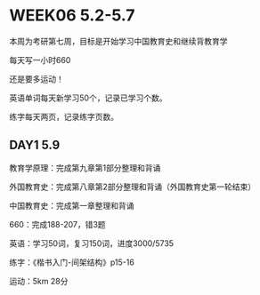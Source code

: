 # WEEK06 5.2-5.7

本周为考研第七周，目标是开始学习中国教育史和继续背教育学

每天写一小时660

还是要多运动！

英语单词每天新学习50个，记录已学习个数。

练字每天两页，记录练字页数。

## DAY1 5.9

教育学原理：完成第九章第1部分整理和背诵

外国教育史：完成第八章第2部分整理和背诵（外国教育史第一轮结束）

中国教育史：完成第一章整理和背诵

660：完成188-207，错3题

英语：学习50词，复习150词，进度3000/5735

练字：《楷书入门-间架结构》p15-16

运动：5km 28分